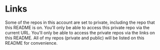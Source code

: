 # Links

Some of the repos in this account are set to private, including the repo that this README is on.
You'll only be able to access this private repo via the current URL.
You'll only be able to access the private repos via the links on this README.
All of my repos (private and public) will be listed on this README for convenience. 
